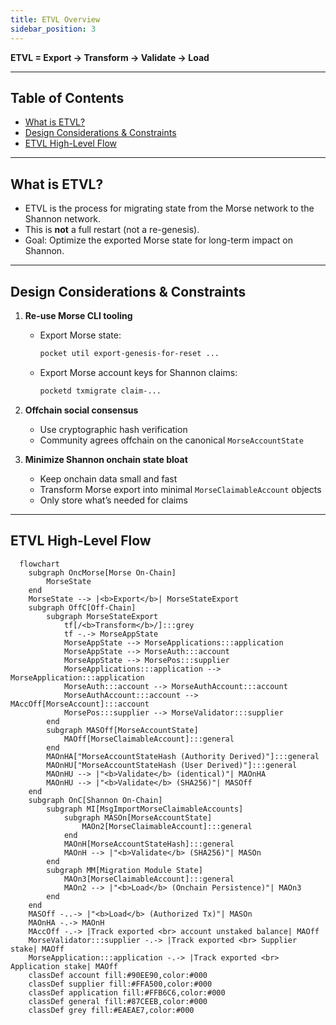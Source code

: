 ```yaml
---
title: ETVL Overview
sidebar_position: 3
---
```


**ETVL = Export → Transform → Validate → Load**

---

## Table of Contents <!-- omit in toc -->

- [What is ETVL?](#what-is-etvl)
- [Design Considerations \& Constraints](#design-considerations--constraints)
- [ETVL High-Level Flow](#etvl-high-level-flow)

---

## What is ETVL?

- ETVL is the process for migrating state from the Morse network to the Shannon network.
- This is **not** a full restart (not a re-genesis).
- Goal: Optimize the exported Morse state for long-term impact on Shannon.

---

## Design Considerations & Constraints

1. **Re-use Morse CLI tooling**

   - Export Morse state:

     ```bash
     pocket util export-genesis-for-reset ...
     ```

   - Export Morse account keys for Shannon claims:

     ```bash
     pocketd txmigrate claim-...
     ```

2. **Offchain social consensus**

   - Use cryptographic hash verification
   - Community agrees offchain on the canonical `MorseAccountState`

3. **Minimize Shannon onchain state bloat**

   - Keep onchain data small and fast
   - Transform Morse export into minimal `MorseClaimableAccount` objects
   - Only store what’s needed for claims

---

## ETVL High-Level Flow

```mermaid
  flowchart
    subgraph OncMorse[Morse On-Chain]
        MorseState
    end
    MorseState --> |<b>Export</b>| MorseStateExport
    subgraph OffC[Off-Chain]
        subgraph MorseStateExport
            tf[/<b>Transform</b>/]:::grey
            tf -.-> MorseAppState
            MorseAppState --> MorseApplications:::application
            MorseAppState --> MorseAuth:::account
            MorseAppState --> MorsePos:::supplier
            MorseApplications:::application --> MorseApplication:::application
            MorseAuth:::account --> MorseAuthAccount:::account
            MorseAuthAccount:::account --> MAccOff[MorseAccount]:::account
            MorsePos:::supplier --> MorseValidator:::supplier
        end
        subgraph MASOff[MorseAccountState]
            MAOff[MorseClaimableAccount]:::general
        end
        MAOnHA["MorseAccountStateHash (Authority Derived)"]:::general
        MAOnHU["MorseAccountStateHash (User Derived)"]:::general
        MAOnHU --> |"<b>Validate</b> (identical)"| MAOnHA
        MAOnHU --> |"<b>Validate</b> (SHA256)"| MASOff
    end
    subgraph OnC[Shannon On-Chain]
        subgraph MI[MsgImportMorseClaimableAccounts]
            subgraph MASOn[MorseAccountState]
                MAOn2[MorseClaimableAccount]:::general
            end
            MAOnH[MorseAccountStateHash]:::general
            MAOnH --> |"<b>Validate</b> (SHA256)"| MASOn
        end
        subgraph MM[Migration Module State]
            MAOn3[MorseClaimableAccount]:::general
            MAOn2 --> |"<b>Load</b> (Onchain Persistence)"| MAOn3
        end
    end
    MASOff -..-> |"<b>Load</b> (Authorized Tx)"| MASOn
    MAOnHA -.-> MAOnH
    MAccOff -.-> |Track exported <br> account unstaked balance| MAOff
    MorseValidator:::supplier -.-> |Track exported <br> Supplier stake| MAOff
    MorseApplication:::application -.-> |Track exported <br> Application stake| MAOff
    classDef account fill:#90EE90,color:#000
    classDef supplier fill:#FFA500,color:#000
    classDef application fill:#FFB6C6,color:#000
    classDef general fill:#87CEEB,color:#000
    classDef grey fill:#EAEAE7,color:#000
```
